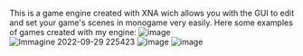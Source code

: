 This is a game engine created with XNA wich allows you with the GUI to edit and set your game's scenes in monogame very easily.
Here some examples of games created with my engine:
![image](https://github.com/user-attachments/assets/fb2e6e3b-d04d-4fd9-9d70-f566f08c2568)
![Immagine 2022-09-29 225423](https://github.com/user-attachments/assets/b0d89d36-5b5d-40dd-90bd-7b12841bb5bb)
![image](https://github.com/user-attachments/assets/05fb5b09-8a28-4ab3-afb9-7f0dc2603cd3)
![image](https://github.com/user-attachments/assets/430db0c5-cac6-49bc-8ce1-e099b179247f)
